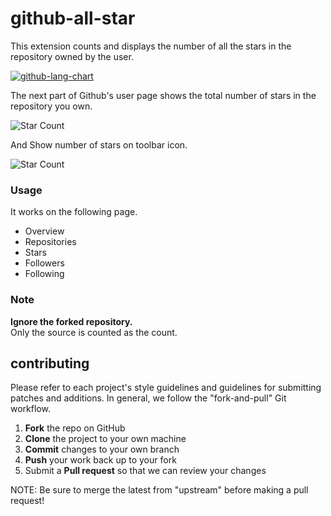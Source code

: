 # github-all-star
 This extension counts and displays the number of all the stars in the repository owned by the user.

 [![github-lang-chart](https://developer.chrome.com/webstore/images/ChromeWebStore_Badge_v2_206x58.png)](https://chrome.google.com/webstore/detail/github-all-star/gajlfmniiecklohehgdfcdoimnnofdog)

The next part of Github's user page shows the total number of stars in the repository you own.  

![Star Count](http://i.imgur.com/ZiaabBm.png "Show Star Count")

And Show number of stars on toolbar icon.

![Star Count](http://i.imgur.com/sKz4II8.jpg "Show Star Count ")

### Usage

It works on the following page.

* Overview
* Repositories
* Stars
* Followers
* Following

### Note

**Ignore the forked repository.**  
Only the source is counted as the count.

contributing
------------

Please refer to each project's style guidelines and guidelines for submitting patches and additions. In general, we follow the "fork-and-pull" Git workflow.

 1. **Fork** the repo on GitHub
 2. **Clone** the project to your own machine
 3. **Commit** changes to your own branch
 4. **Push** your work back up to your fork
 5. Submit a **Pull request** so that we can review your changes

NOTE: Be sure to merge the latest from "upstream" before making a pull request!

